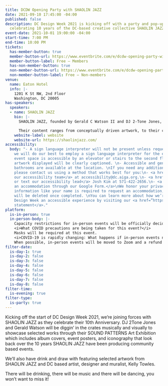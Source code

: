 ```yaml
---
title: DCDW Opening Party with SHAOLIN JAZZ
date: 2021-09-10 17:45:00 -04:00
published: false
description: DC Design Week 2021 is kicking off with a party and pop-up exhibition
  celebrating 10 years of the DC-based creative collective SHAOLIN JAZZ.
event-date: 2021-10-01 19:00:00 -04:00
start-time: 7:00 PM
end-time: 10:00 PM
tickets:
  has-member-button: true
  member-button-url: https://www.eventbrite.com/e/dcdw-opening-party-with-shaolin-jazz-tickets-170374175746
  member-button-label: Free — Members
  has-non-member-button: true
  non-member-button-url: https://www.eventbrite.com/e/dcdw-opening-party-with-shaolin-jazz-tickets-170374175746
  non-member-button-label: Free — Non-members
venue:
  name: Eaton Hotel
  info: |-
    1201 K St NW, 2nd Floor
    Washington, DC 20005
has-speakers:
  speakers:
  - name: SHAOLIN JAZZ
    bio: |-
      SHAOLIN JAZZ, founded by Gerald C Watson II and DJ 2-Tone Jones, is a multimedia company that creates content and produces events that highlight the parallels and cultural intersections between hip-hop, jazz, and martial arts.

      Their content ranges from conceptually driven artwork, to their critically acclaimed mixtapes that feature instrumentals from hand-selected jazz greats, such as Miles Davis and Nancy Wilson, which are cleverly fused with acappellas from the legendary rap group Wu-Tang Clan. Their events range from movie screening events which are scored live by a DJ, live performances featuring a DJ led live band, art shows, and multimedia lectures that explore the parallels between hip-hop culture and jazz culture.
    website-label: website
    website-url: https://shaolinjazz.com/
accessibility:
  body: "- A sign language interpreter will not be present unless requested. If requested,
    we will do our best to employ a sign language interpreter for the event.\n- The
    event space is accessible by an elevator or stairs to the second floor.\n- All
    artwork displayed will be clearly captioned. \n- Accessible and gender-neutral
    bathrooms are available at the location. \nIf you need any additional accommodations,
    please contact us using a method that works best for you:\n- <a href=”mailto:accessibility@dc.aiga.org”>Email
    our accessibility team</a> at accessibility@dc.aiga.org.\n- <a href=\"tel:571-422-2656\">Call
    or text our accessibility lead</a> Josh Kim at 571-422-2656.\n- <a href=”https://forms.gle/VTys8LzewYs2isUm7”>Request
    an accommodation through our Google Form.</a>\nWe honor your privacy. No identifying
    information like your name is required to request an accommodation, and all details
    will be deleted once completed. \nYou can learn more about how we’re making DC
    Design Week an accessible experience by visiting our <a href=”https://dcdesignweek.org/accessibility/”>accessibility
    statement</a>."
platform:
  is-in-person: true
  in-person-body: |-
    Capacity restrictions for in-person events will be officially decided about two weeks out from DCDW and posted on the specific event pages in order to follow the latest CDC guidance.
    <i>What COVID precautions are being taken for this event?</i>
    Masks will be required at this event.
    <i>COVID-19 is rapidly changing: What happens if in-person events need to be cancelled?</i>
    When possible, in-person events will be moved to Zoom and a refund should not be expected. If an event is canceled in its entirety a refund will be issued. In either scenario you will be notified immediately.
filter-date:
  is-day-1: true
  is-day-2: false
  is-day-3: false
  is-day-4: false
  is-day-5: false
  is-day-6: false
  is-day-7: false
  is-day-8: false
filter-time:
  is-evening: true
filter-type:
  is-party: true
---
```


Kicking off the start of DC Design Week 2021, we’re joining forces with SHAOLIN JAZZ as they celebrate their 10th Anniversary. DJ 2Tone Jones and Gerald Watson will be diggin’ in the crates musically and visually to showcase selected works through their SOUND PATTERNS Art Exhibition which includes album covers, event posters, and iconography that look back over the 10 years SHAOLIN JAZZ have been producing community based events.

We’ll also have drink and draw with featuring selected artwork from SHAOLIN JAZZ and DC based artist, designer and muralist, Kelly Towles. 

There will be drinking, there will be music and there will be dancing, you won’t want to miss it!